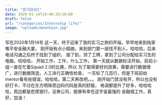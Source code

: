 ```yaml
---
title: "实习日记1"
date: 2020-01-14T19:40:25+10:00
draft: false
url: "/categories/Internship life/"
image: "uploads/mountain.jpg"
---
```

写在2020年1月14号
这一天，终于迎来了我的实习之旅的开端，早早地来到陆家嘴平安金融大厦，
刚开始有点小插曲，来到部门那一层找不到人，哈哈哈，后来电话沟通之后终于找到了组织，
报了到，领了工牌，拿到了公司分配给实习生的电脑，哈哈哈， 开始工作，工作，什么工作，
第一天就从数据标注开始，目前小组一直在忙着Squad 2.0的比赛，所以
为了取得更好的效果，需要进行数据增广，进行数据筛选，人工进行正确性检查，
一天标了几百行，但是下班前给mentor看有些错误，哈哈哈，第二天再改吧。。。
刚开始门禁没有开，所以也没有好打卡，不过在东方明珠旁边码代码是真的舒服，
格调都提升了好多，哈哈哈哈，周边都是疙瘩银行，证券公司，能够有幸在这宇宙最强的
金融城工作，真好，加油！
